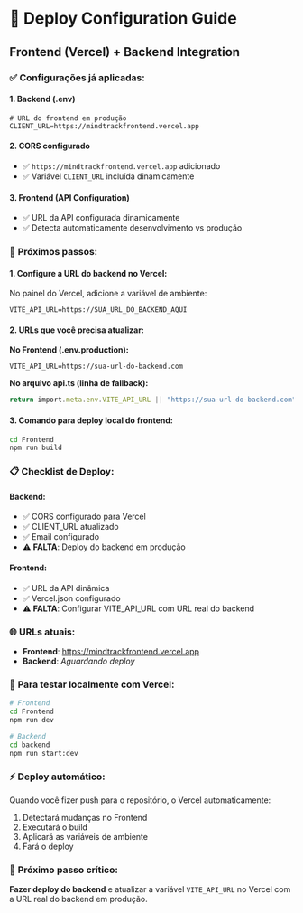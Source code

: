 # 🚀 Deploy Configuration Guide

## Frontend (Vercel) + Backend Integration

### ✅ **Configurações já aplicadas:**

#### **1. Backend (.env)**
```properties
# URL do frontend em produção
CLIENT_URL=https://mindtrackfrontend.vercel.app
```

#### **2. CORS configurado**
- ✅ `https://mindtrackfrontend.vercel.app` adicionado
- ✅ Variável `CLIENT_URL` incluída dinamicamente

#### **3. Frontend (API Configuration)**
- ✅ URL da API configurada dinamicamente
- ✅ Detecta automaticamente desenvolvimento vs produção

### 🔧 **Próximos passos:**

#### **1. Configure a URL do backend no Vercel:**
No painel do Vercel, adicione a variável de ambiente:
```
VITE_API_URL=https://SUA_URL_DO_BACKEND_AQUI
```

#### **2. URLs que você precisa atualizar:**

**No Frontend (.env.production):**
```properties
VITE_API_URL=https://sua-url-do-backend.com
```

**No arquivo api.ts (linha de fallback):**
```typescript
return import.meta.env.VITE_API_URL || "https://sua-url-do-backend.com";
```

#### **3. Comando para deploy local do frontend:**
```bash
cd Frontend
npm run build
```

### 📋 **Checklist de Deploy:**

#### **Backend:**
- ✅ CORS configurado para Vercel
- ✅ CLIENT_URL atualizado
- ✅ Email configurado
- ⚠️ **FALTA**: Deploy do backend em produção

#### **Frontend:**
- ✅ URL da API dinâmica
- ✅ Vercel.json configurado
- ⚠️ **FALTA**: Configurar VITE_API_URL com URL real do backend

### 🌐 **URLs atuais:**
- **Frontend**: https://mindtrackfrontend.vercel.app
- **Backend**: *Aguardando deploy*

### 🔄 **Para testar localmente com Vercel:**
```bash
# Frontend
cd Frontend
npm run dev

# Backend  
cd backend
npm run start:dev
```

### ⚡ **Deploy automático:**
Quando você fizer push para o repositório, o Vercel automaticamente:
1. Detectará mudanças no Frontend
2. Executará o build
3. Aplicará as variáveis de ambiente
4. Fará o deploy

### 🎯 **Próximo passo crítico:**
**Fazer deploy do backend** e atualizar a variável `VITE_API_URL` no Vercel com a URL real do backend em produção.